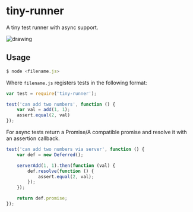 # tiny-runner

A tiny test runner with async support.

![drawing](https://raw.github.com/st3redstripe/tiny-runner/assets/screen.png)

## Usage

```js
$ node <filename.js>
```

Where `filename.js` registers tests in the following format:

```js
var test = require('tiny-runner');

test('can add two numbers', function () {
	var val = add(1, 1);
	assert.equal(2, val)
});
```

For async tests return a Promise/A compatible promise and resolve it with an assertion callback.

```js
test('can add two numbers via server', function () {
	var def = new Deferred();

	serverAdd(1, 1).then(function (val) {
		def.resolve(function () {
			assert.equal(2, val);	
		});
	});

	return def.promise;
});
```
